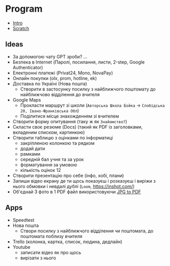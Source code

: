 # Program

- [Intro](./lessons/00-intro.md)
- [Scratch](./lessons/scratch.md)

## Ideas

- За допомогою чату GPT зроби? ...
- Безпека в Internet (Паролі, посилання, листи, 2-step, Google Authenticator)
- Електронні платежі (Privat24, Mono, NovaPay)
- Онлайн покупки (olx, prom, hotline, ek)
- Доставка по Україні (Нова пошта)
  - Створити в застосунку посилку з найближчого поштомату до найближчово відділення до вчителя
- Google Maps
  - Прокласти маршрут зі школи (`Авторська Школа Бойка` -> `Слобідська 20, Івано-Франківська Обл`)
  - Поділитися місце знахожденням зі вчителем
- Створити форму опитування (таку ж як `Знайомство?`)
- Скласти своє резюме (Docs) (такий як PDF із заголовками, вкладеним списком, картинкою)
- Створити таблицю з оцінками по інформатиці
  - закріпленою колонкою та рядком
  - додай дати
  - рамками
  - середній бал учня та за урок
  - форматування за умовою
  - кількість оцінок 12
- Створити презентацію про себе (інфо, хобі, плани)
- Запиши відео екрану де ти щось показуєш і розказуєш і виріжи з нього обмовки і невдалі дублі (`Loom`, https://inshot.com/)
- Об'єднай 3 фото в 1 PDF файл використовуючи [JPG to PDF](https://www.ilovepdf.com/)

## Apps
- Speedtest
- Нова пошта
  - Створи посилку з найближчого відділення чи поштомата, до поштомата поблизу вчителя
- Trello (колонка, картка, список, людина, дедлайн)
- Youtube 
  - записати відео як про щось
  - вирізати з нього 